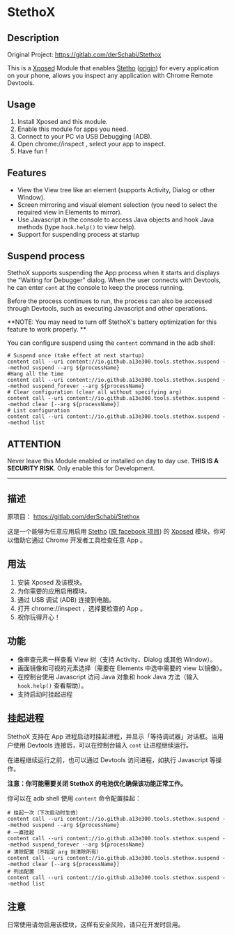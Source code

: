 StethoX
=======

## Description

Original Project: https://gitlab.com/derSchabi/Stethox

This is a [Xposed](http://repo.xposed.info/module/de.robv.android.xposed.installer) Module 
that enables [Stetho](https://github.com/5ec1cff/stetho) ([origin](https://facebook.github.io/stetho/)) for every application on your phone,
allows you inspect any application with Chrome Remote Devtools.

## Usage

1. Install Xposed and this module.  
2. Enable this module for apps you need.  
3. Connect to your PC via USB Debugging (ADB).  
4. Open chrome://inspect , select your app to inspect.  
5. Have fun !  

## Features

- View the View tree like an element (supports Activity, Dialog or other Window).
- Screen mirroring and visual element selection (you need to select the required view in Elements to mirror).
- Use Javascript in the console to access Java objects and hook Java methods (type `hook.help()` to view help).
- Support for suspending process at startup

## Suspend process

StethoX supports suspending the App process when it starts and displays the "Waiting for Debugger" dialog. When the user connects with Devtools, he can enter `cont` at the console to keep the process running.

Before the process continues to run, the process can also be accessed through Devtools, such as executing Javascript and other operations.

**NOTE: You may need to turn off StethoX's battery optimization for this feature to work properly. **

You can configure suspend using the `content` command in the adb shell:

```shell
# Suspend once (take effect at next startup)
content call --uri content://io.github.a13e300.tools.stethox.suspend --method suspend --arg ${processName}
#Hang all the time
content call --uri content://io.github.a13e300.tools.stethox.suspend --method suspend_forever --arg ${processName}
# Clear configuration (clear all without specifying arg)
content call --uri content://io.github.a13e300.tools.stethox.suspend --method clear [--arg ${processName}]
# List configuration
content call --uri content://io.github.a13e300.tools.stethox.suspend --method list
```

## ATTENTION

Never leave this Module enabled or installed on day to day use.
__THIS IS A SECURITY RISK__. Only enable this for Development.

---

## 描述

原项目： https://gitlab.com/derSchabi/Stethox

这是一个能够为任意应用启用 [Stetho](https://github.com/5ec1cff/stetho) ([原 facebook 项目](https://facebook.github.io/stetho/))
的 [Xposed](http://repo.xposed.info/module/de.robv.android.xposed.installer) 模块，你可以借助它通过 Chrome 开发者工具检查任意 App 。 

## 用法

1. 安装 Xposed 及该模块。  
2. 为你需要的应用启用模块。  
3. 通过 USB 调试 (ADB) 连接到电脑。  
4. 打开 chrome://inspect ，选择要检查的 App 。  
5. 祝你玩得开心！  

## 功能

- 像审查元素一样查看 View 树（支持 Activity、Dialog 或其他 Window）。  
- 画面镜像和可视的元素选择（需要在 Elements 中选中需要的 view 以镜像）。  
- 在控制台使用 Javascript 访问 Java 对象和 hook Java 方法（输入 `hook.help()` 查看帮助）。  
- 支持启动时挂起进程  

## 挂起进程

StethoX 支持在 App 进程启动时挂起进程，并显示「等待调试器」对话框。当用户使用 Devtools 连接后，可以在控制台输入 `cont` 让进程继续运行。

在进程继续运行之前，也可以通过 Devtools 访问进程，如执行 Javascript 等操作。

**注意：你可能需要关闭 StethoX 的电池优化确保该功能正常工作。**

你可以在 adb shell 使用 `content` 命令配置挂起：

```shell
# 挂起一次（下次启动时生效）
content call --uri content://io.github.a13e300.tools.stethox.suspend --method suspend --arg ${processName}
# 一直挂起
content call --uri content://io.github.a13e300.tools.stethox.suspend --method suspend_forever --arg ${processName}
# 清除配置（不指定 arg 则清除所有）
content call --uri content://io.github.a13e300.tools.stethox.suspend --method clear [--arg ${processName}]
# 列出配置
content call --uri content://io.github.a13e300.tools.stethox.suspend --method list
```

## 注意

日常使用请勿启用该模块，这样有安全风险，请只在开发时启用。
